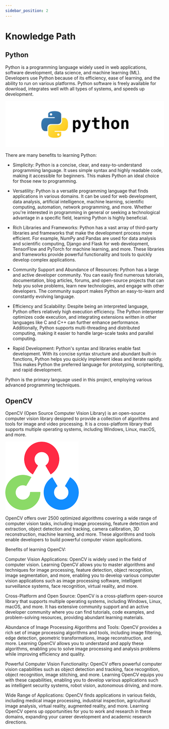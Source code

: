 ```yaml
---
sidebar_position: 2
---
```


# Knowledge Path

## Python

Python is a programming language widely used in web applications, software development, data science, and machine learning (ML). Developers use Python because of its efficiency, ease of learning, and the ability to run on various platforms. Python software is freely available for download, integrates well with all types of systems, and speeds up development.

![](attachment/2023-07-06-14-26-46.png)

There are many benefits to learning Python:

- Simplicity: Python is a concise, clear, and easy-to-understand programming language. It uses simple syntax and highly readable code, making it accessible for beginners. This makes Python an ideal choice for those new to programming.

- Versatility: Python is a versatile programming language that finds applications in various domains. It can be used for web development, data analysis, artificial intelligence, machine learning, scientific computing, automation, network programming, and more. Whether you're interested in programming in general or seeking a technological advantage in a specific field, learning Python is highly beneficial.

- Rich Libraries and Frameworks: Python has a vast array of third-party libraries and frameworks that make the development process more efficient. For example, NumPy and Pandas are used for data analysis and scientific computing, Django and Flask for web development, TensorFlow and PyTorch for machine learning, and more. These libraries and frameworks provide powerful functionality and tools to quickly develop complex applications.

- Community Support and Abundance of Resources: Python has a large and active developer community. You can easily find numerous tutorials, documentation, blog articles, forums, and open-source projects that can help you solve problems, learn new technologies, and engage with other developers. The community support makes Python an easy-to-learn and constantly evolving language.

- Efficiency and Scalability: Despite being an interpreted language, Python offers relatively high execution efficiency. The Python interpreter optimizes code execution, and integrating extensions written in other languages like C and C++ can further enhance performance. Additionally, Python supports multi-threading and distributed computing, making it easier to handle large-scale tasks and parallel computing.

- Rapid Development: Python's syntax and libraries enable fast development. With its concise syntax structure and abundant built-in functions, Python helps you quickly implement ideas and iterate rapidly. This makes Python the preferred language for prototyping, scriptwriting, and rapid development.

Python is the primary language used in this project, employing various advanced programming techniques.

## OpenCV

OpenCV (Open Source Computer Vision Library) is an open-source computer vision library designed to provide a collection of algorithms and tools for image and video processing. It is a cross-platform library that supports multiple operating systems, including Windows, Linux, macOS, and more.

![](attachment/2023-07-06-14-29-33.png)

OpenCV offers over 2500 optimized algorithms covering a wide range of computer vision tasks, including image processing, feature detection and extraction, object detection and tracking, camera calibration, 3D reconstruction, machine learning, and more. These algorithms and tools enable developers to build powerful computer vision applications.

Benefits of learning OpenCV:

Computer Vision Applications: OpenCV is widely used in the field of computer vision. Learning OpenCV allows you to master algorithms and techniques for image processing, feature detection, object recognition, image segmentation, and more, enabling you to develop various computer vision applications such as image processing software, intelligent surveillance systems, face recognition, virtual reality, and more.

Cross-Platform and Open Source: OpenCV is a cross-platform open-source library that supports multiple operating systems, including Windows, Linux, macOS, and more. It has extensive community support and an active developer community where you can find tutorials, code examples, and problem-solving resources, providing abundant learning materials.

Abundance of Image Processing Algorithms and Tools: OpenCV provides a rich set of image processing algorithms and tools, including image filtering, edge detection, geometric transformations, image reconstruction, and more. Learning OpenCV allows you to understand and apply these algorithms, enabling you to solve image processing and analysis problems while improving efficiency and quality.

Powerful Computer Vision Functionality: OpenCV offers powerful computer vision capabilities such as object detection and tracking, face recognition, object recognition, image stitching, and more. Learning OpenCV equips you with these capabilities, enabling you to develop various applications such as intelligent security systems, robot vision, autonomous driving, and more.

Wide Range of Applications: OpenCV finds applications in various fields, including medical image processing, industrial inspection, agricultural image analysis, virtual reality, augmented reality, and more. Learning OpenCV opens up opportunities for you to work and research in these domains, expanding your career development and academic research directions.
